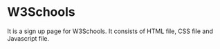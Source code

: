 # W3Schools
It is a sign up page for W3Schools. It consists of HTML file, CSS file and Javascript file. 
